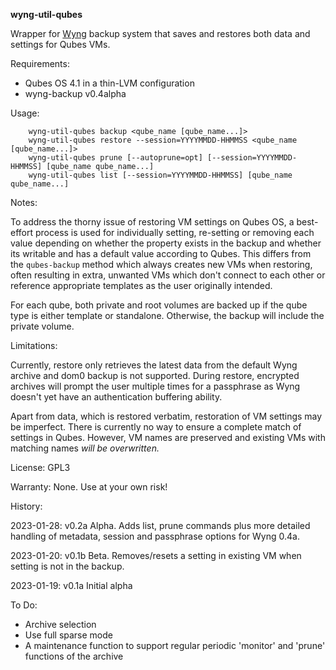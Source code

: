 __wyng-util-qubes__

Wrapper for [Wyng](https://github.com/tasket/wyng-backup) backup system that saves and restores both data and settings for Qubes VMs.


Requirements:

* Qubes OS 4.1 in a thin-LVM configuration
* wyng-backup v0.4alpha

Usage:
```
    wyng-util-qubes backup <qube_name [qube_name...]>
    wyng-util-qubes restore --session=YYYYMMDD-HHMMSS <qube_name [qube_name...]>
    wyng-util-qubes prune [--autoprune=opt] [--session=YYYYMMDD-HHMMSS] [qube_name qube_name...]
    wyng-util-qubes list [--session=YYYYMMDD-HHMMSS] [qube_name qube_name...]

```


Notes:

To address the thorny issue of restoring VM settings on Qubes OS, a best-effort process is used for
individually setting, re-setting or removing each value depending on whether the property exists
in the backup and whether its writable and has a default value according to Qubes.  This differs
from the `qubes-backup` method which always creates new VMs when restoring, often resulting in
extra, unwanted VMs which don't connect to each other or reference appropriate templates as
the user originally intended.

For each qube, both private and root volumes are backed up if the qube type is
either template or standalone.  Otherwise, the backup will include the private volume.


Limitations:

Currently, restore only retrieves the latest data from the default Wyng archive and dom0 backup is not
supported. During restore, encrypted archives will prompt the user multiple times for a passphrase as
Wyng doesn't yet have an authentication buffering ability.

Apart from data, which is restored verbatim, restoration of VM settings may be imperfect.  There is currently
no way to ensure a complete match of settings in Qubes.  However, VM names are preserved and existing
VMs with matching names _will be overwritten._

License:  GPL3

Warranty:  None.  Use at your own risk!

History:

2023-01-28: v0.2a Alpha. Adds list, prune commands plus more detailed handling of metadata, session and passphrase options for Wyng 0.4a.

2023-01-20: v0.1b Beta. Removes/resets a setting in existing VM when setting is not in the backup.

2023-01-19: v0.1a Initial alpha


To Do:

* Archive selection
* Use full sparse mode
* A maintenance function to support regular periodic 'monitor' and 'prune' functions of the archive
